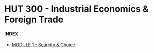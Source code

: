 # HUT 300 - Industrial Economics & Foreign Trade

#### INDEX

- [MODULE 1 - Scarcity & Choice](./1_1scarcity&choice.md)
